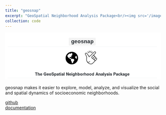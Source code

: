 ```yaml
---
title: "geosnap"
excerpt: "GeoSpatial Neighborhood Analysis Package<br/><img src='/images/geosnap.png'>"
collection: code
---
```


![geosnap](/images/geosnap.png)


geosnap makes it easier to explore, model, analyze, and visualize the social and spatial dynamics of socioeconomic neighborhoods. 

[github](https://github.com/spatialucr/geosnap)  
[documentation](https://github.com/spatialucr/geosnap/tree/master/examples)  
